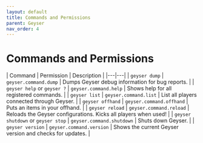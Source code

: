 ```yaml
---
layout: default
title: Commands and Permissions
parent: Geyser
nav_order: 4
---
```

# Commands and Permissions

| Command | Permission | Description |
|---|---|
| `geyser dump` | `geyser.command.dump` | Dumps Geyser debug information for bug reports. |
| `geyser help` or `geyser ?` | `geyser.command.help` | Shows help for all registered commands. |
| `geyser list` | `geyser.command.list` | List all players connected through Geyser. |
| `geyser offhand` | `geyser.command.offhand` | Puts an items in your offhand. |
| `geyser reload` | `geyser.command.reload` | Reloads the Geyser configurations. Kicks all players when used! |
| `geyser shutdown` or `geyser stop` | `geyser.command.shutdown` | Shuts down Geyser. |
| `geyser version` | `geyser.command.version` | Shows the current Geyser version and checks for updates. |
